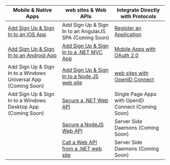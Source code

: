 | Mobile & Native Apps | web sites & Web APIs | Integrate Directly with Protocols |
| ----------------------- | ------------------------------- | --------------------- |
| [Add Sign Up & Sign In to an iOS App](/documentation/articles/active-directory-b2c-devquickstarts-ios) | Add Sign Up & Sign In to an AngularJS SPA (Coming Soon) | [Register an Application](/documentation/articles/active-directory-b2c-app-registration) |
| [Add Sign Up & Sign In to an Android App](/documentation/articles/active-directory-b2c-devquickstarts-android) | [Add Sign Up & Sign In to a .NET MVC App](/documentation/articles/active-directory-b2c-devquickstarts-web-dotnet)  | [Mobile Apps with OAuth 2.0](/documentation/articles/active-directory-b2c-reference-oauth-code) |
| Add Sign Up & Sign In to a Windows Universal App (Coming Soon) | [Add Sign Up & Sign In to a Node JS web site](/documentation/articles/active-directory-b2c-devquickstarts-web-node) | [web sites with OpenID Connect](/documentation/articles/active-directory-b2c-reference-oidc) |
| Add Sign Up & Sign In to a Windows Desktop App (Coming Soon) | [Secure a .NET Web API](/documentation/articles/active-directory-b2c-devquickstarts-api-dotnet) | Single Page Apps with OpenID Connect (Coming Soon)
|  | [Secure a NodeJS Web API](/documentation/articles/active-directory-b2c-devquickstarts-api-node) | Server Side Daemons (Coming Soon) |
|  | [Call a Web API from a .NET web site](/documentation/articles/active-directory-b2c-devquickstarts-web-api-dotnet) | Server Side Daemons (Coming Soon) |
